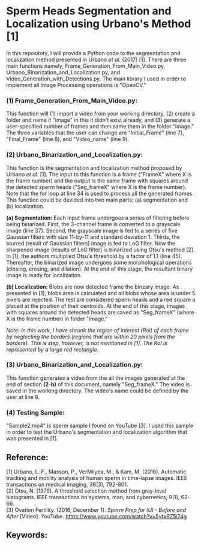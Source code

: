# Sperm Heads Segmentation and Localization using Urbano's Method [1]
 In this repositoty, I will provide a Python code to the segmentation and localization method presented in Urbano *et al.* (2017) [1]. There are three main functions namely, Frame_Generation_From_Main_Video.py, Urbano_Binarization_and_Localization.py, and Video_Generation_with_Detections.py. The main library I used in order to implement all Image Processing operations is "OpenCV."
 
### (1) Frame_Generation_From_Main_Video.py:  
This function will (1) import a video from your working directory, (2) create a folder and name it "image" in this it didn't exist already, and (3) generate a user-specified number of frames and then same them in the folder "image." The three variables that the user can change are "Initial_Frame" (line 7), "Final_Frame" (line 8), and "Video_name" (line 9).
 
### (2) Urbano_Binarization_and_Localization.py:  
This function is the segmentation and localization method proposed by Urbano *et al.* [1]. The input to this function is a frame ("FrameX" where X is the frame number) and the output is the same frame with squares around the detected sperm heads ("Seg_frameX" where X is the frame number). Note that the for loop at line 34 is used to process all the generated frames. This function could be devided into two main parts; (a) segmentation and (b) localization.  

**(a) Segmentation:** Each input frame undergoes a series of filtering before being binarized. First, the 3-channel frame is converted to a grayscale image (line 37). Second, the grayscale image is fed to a series of five Gaussian filters with size 11-by-11 and standard deviation 1. Thirds, the blurred (result of Gaussian filters) image is fed to LoG filter. Now the sharpened image (results of LoG filter) is binarized using Otsu's method [2]. In [1], the authors multiplied Otsu's threshold by a factor of 1.1 (line 45). Thereafter, the binarized image undergoes some morphological operations (closing, erosing, and dilation). At the end of this stage, the resultant binary image is ready for localization.      

**(b) Localization:** Blobs are now detected frame the binzary image. As presented in [1], blobs area is calculated and all blobs whose area is under 5 pixels are rejected. The rest are considered sperm heads and a red square a placed at the position of their centroids. At the end of this stage, images with squares around the detected heads are saved as "Seg_frameX" (where X is the frame number) in folder "image."  

*Note: In this work, I have shrunk the region of interest (RoI) of each frame by neglecting the borders (regions that are within 20 pixels from the borders). This is step, however, is not mentioned in [1]. The RoI is represented by a large red rectangle.*
  
### (3) Urbano_Binarization_and_Localization.py: 
This function generates a video from the all the images generated at the end of section **(2-b)** of this document, namely "Seg_frameX." The video is saved in the working directory. The video's name could be defined by the user at line 8.  

### (4) Testing Sample: 
"Sample2.mp4" is sperm sample I found on YouTube [3]. I used this sample in order to test the Urbano's segmentation and localization algorithm that was presented in [1].


 ## Reference:  
 [1] Urbano, L. F., Masson, P., VerMilyea, M., & Kam, M. (2016). Automatic tracking and motility analysis of human sperm in time-lapse images. IEEE transactions on medical imaging, 36(3), 792-801.  
 [2] Otsu, N. (1979). A threshold selection method from gray-level histograms. IEEE transactions on systems, man, and cybernetics, 9(1), 62-66.  
 [3] Ovation Fertility. (2016, December 1). *Sperm Prep for IUI - Before and After* [Video]. YouTube. https://www.youtube.com/watch?v=5ytxRZ5i74g 


## Keywords: 
